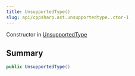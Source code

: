 ```yaml
---
title: UnsupportedType()
slug: api/cppsharp.ast.unsupportedtype..ctor-1
---
```

Constructor in [UnsupportedType](/api/cppsharp/ast/unsupportedtype)

## Summary



```csharp
public UnsupportedType()
```

